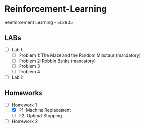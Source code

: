 # Reinforcement-Learning
Reinforcement Learning - EL2805


## LABs
- [ ] Lab 1
    - [ ] Problem 1: The Maze and the Random Minotaur (mandatory)
    - [ ] Problem 2: Robbin Banks (mandatory)
    - [ ] Problem 3
    - [ ] Problem 4
- [ ] Lab 2

## Homeworks
- [ ] Homework 1
    - [X] P1: Machine Replacement
    - [ ] P2: Optimal Stopping
- [ ] Homework 2

